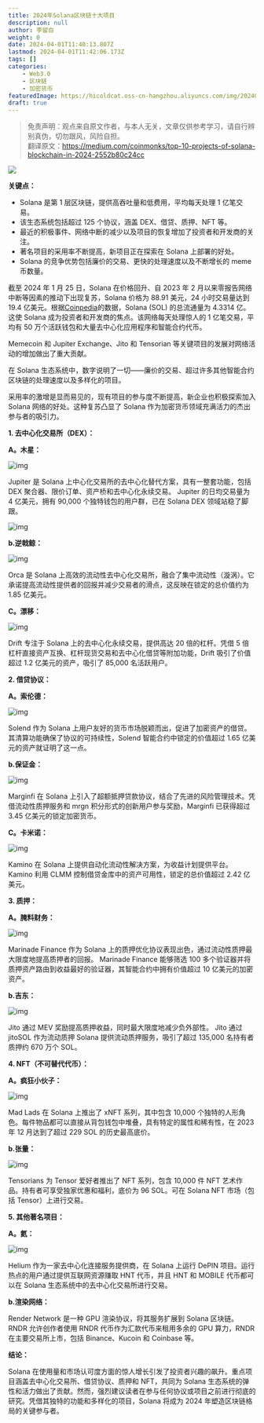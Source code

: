 ```yaml
---
title: 2024年Solana区块链十大项目
description: null
author: 李留白
weight: 0
date: 2024-04-01T11:40:13.807Z
lastmod: 2024-04-01T11:42:06.173Z
tags: []
categories:
    - Web3.0
    - 区块链
    - 加密货币
featuredImage: https://hicoldcat.oss-cn-hangzhou.aliyuncs.com/img/20240401194024.png
draft: true
---
```


>免责声明：观点来自原文作者，与本人无关，文章仅供参考学习，请自行辨别真伪，切勿跟风，风险自担。<br/>
>翻译原文：https://medium.com/coinmonks/top-10-projects-of-solana-blockchain-in-2024-2552b80c24cc

![](https://hicoldcat.oss-cn-hangzhou.aliyuncs.com/img/20240401194024.png)

**关键点：**

- Solana 是第 1 层区块链，提供高吞吐量和低费用，平均每天处理 1 亿笔交易。
- 该生态系统包括超过 125 个协议，涵盖 DEX、借贷、质押、NFT 等。
- 最近的积极事件、网络中断的减少以及项目的恢复增加了投资者和开发商的关注。
- 著名项目的采用率不断提高，新项目正在探索在 Solana 上部署的好处。
- Solana 的竞争优势包括廉价的交易、更快的处理速度以及不断增长的 meme 币数量。

截至 2024 年 1 月 25 日，Solana 在价格回升、自 2023 年 2 月以来零报告网络中断等因素的推动下出现复苏，Solana 价格为 88.91 美元，24 小时交易量达到 19.4 亿美元。根据[Coinpedia](https://markets.coinpedia.org/solana/)的数据，Solana (SOL) 的总流通量为 4.3314 亿。这使 Solana 成为投资者和开发商的焦点。该网络每天处理惊人的 1 亿笔交易，平均有 50 万个活跃钱包和大量去中心化应用程序和智能合约代币。

Memecoin 和 Jupiter Exchange、Jito 和 Tensorian 等关键项目的发展对网络活动的增加做出了重大贡献。

在 Solana 生态系统中，数字说明了一切——廉价的交易、超过许多其他智能合约区块链的处理速度以及多样化的项目。

采用率的激增是显而易见的，现有项目的参与度不断提高，新企业也积极探索加入 Solana 网络的好处。这种复苏凸显了 Solana 作为加密货币领域充满活力的杰出参与者的吸引力。

**1. 去中心化交易所（DEX）：**

**A。木星：**

![img](https://miro.medium.com/v2/resize:fit:1050/0*oBa8BPFDSN7Zm4s0)

Jupiter 是 Solana 上中心化交易所的去中心化替代方案，具有一整套功能，包括 DEX 聚合器、限价订单、资产桥和去中心化永续交易。 Jupiter 的日均交易量为 4 亿美元，拥有 90,000 个独特钱包的用户群，已在 Solana DEX 领域站稳了脚跟。

![img](https://miro.medium.com/v2/resize:fit:1050/0*KzFZvo32WsyQ9WML)

**b.逆戟鲸：**

![img](https://miro.medium.com/v2/resize:fit:1050/0*DRN0ZBYb3mQeVop2)

Orca 是 Solana 上高效的流动性去中心化交易所，融合了集中流动性（漩涡）。它承诺提高流动性提供者的回报并减少交易者的滑点，这反映在锁定的总价值约为 1.85 亿美元。

**C。漂移：**

![img](https://miro.medium.com/v2/resize:fit:1050/0*rZ_0amZBwy7zScmY)

Drift 专注于 Solana 上的去中心化永续交易，提供高达 20 倍的杠杆。凭借 5 倍杠杆直接资产互换、杠杆现货交易和去中心化借贷等附加功能，Drift 吸引了价值超过 1.2 亿美元的资产，吸引了 85,000 名活跃用户。

**2. 借贷协议：**

**A。索伦德：**

![img](https://miro.medium.com/v2/resize:fit:1050/0*4N7Fj9TLkyEPciMo)

Solend 作为 Solana 上用户友好的货币市场脱颖而出，促进了加密资产的借贷。其清算功能确保了协议的可持续性，Solend 智能合约中锁定的价值超过 1.65 亿美元的资产就证明了这一点。

**b.保证金：**

![img](https://miro.medium.com/v2/resize:fit:1050/0*q1cN1QlHr3ViOKEp)

Marginfi 在 Solana 上引入了超额抵押贷款协议，结合了先进的风险管理技术。凭借流动性质押服务和 mrgn 积分形式的创新用户参与奖励，Marginfi 已获得超过 3.45 亿美元的锁定加密货币。

**C。卡米诺：**

![img](https://miro.medium.com/v2/resize:fit:1050/0*J1CVyWAGa8j3zLVG)

Kamino 在 Solana 上提供自动化流动性解决方案，为收益计划提供平台。 Kamino 利用 CLMM 控制借贷金库中的资产可用性，锁定的总价值超过 2.42 亿美元。

**3. 质押：**

**A。腌料财务：**

![img](https://miro.medium.com/v2/resize:fit:1050/0*G_bvjYwPskTwU1sp)

Marinade Finance 作为 Solana 上的质押优化协议表现出色，通过流动性质押最大限度地提高质押者的回报。 Marinade Finance 能够筛选 100 多个验证器并将质押资产路由到收益最好的验证器，其智能合约中拥有价值超过 10 亿美元的加密资产。

**b.吉东：**

![img](https://miro.medium.com/v2/resize:fit:1050/0*8uPKKn7uNpY2_i53)

Jito 通过 MEV 奖励提高质押收益，同时最大限度地减少负外部性。 Jito 通过 jitoSOL 作为流动质押 Solana 提供流动质押服务，吸引了超过 135,000 名持有者质押约 670 万个 SOL。

**4. NFT（不可替代代币）：**

**A。疯狂小伙子：**

![img](https://miro.medium.com/v2/resize:fit:1050/0*n17rFQ0xvD5kNYFj)

Mad Lads 在 Solana 上推出了 xNFT 系列，其中包含 10,000 个独特的人形角色。每件物品都可以直接从背包钱包中堆叠，具有特定的属性和稀有性，在 2023 年 12 月达到了超过 229 SOL 的历史最高底价。

**b.张量：**

![img](https://miro.medium.com/v2/resize:fit:1050/0*tGHlMrvyRRKJIjdh)

Tensorians 为 Tensor 爱好者推出了 NFT 系列，包含 10,000 件 NFT 艺术作品。持有者可享受独家优惠和福利，底价为 96 SOL。可在 Solana NFT 市场（包括 Tensor）上进行交易。

**5. 其他著名项目：**

**A。氦：**

![img](https://miro.medium.com/v2/resize:fit:1050/0*ZWxvzYvCjAxpoeeS)

Helium 作为一家去中心化连接服务提供商，在 Solana 上运行 DePIN 项目。运行热点的用户通过提供互联网资源赚取 HNT 代币，并且 HNT 和 MOBILE 代币都可以在 Solana 生态系统中的去中心化交易所进行交易。

**b.渲染网络：**

Render Network 是一种 GPU 渲染协议，将其服务扩展到 Solana 区块链。 RNDR 允许创作者使用 RNDR 代币作为汇款代币来租用多余的 GPU 算力，RNDR 在主要交易所上市，包括 Binance、Kucoin 和 Coinbase 等。

**结论：**

Solana 在使用量和市场认可度方面的惊人增长引发了投资者兴趣的飙升。重点项目涵盖去中心化交易所、借贷协议、质押和 NFT，共同为 Solana 生态系统的弹性和活力做出了贡献。然而，强烈建议读者在参与任何协议或项目之前进行彻底的研究。凭借其独特的功能和多样化的项目，Solana 将成为 2024 年塑造区块链格局的关键参与者。